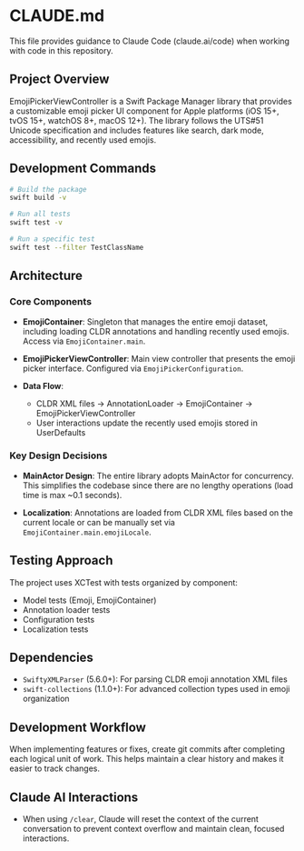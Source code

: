 # CLAUDE.md

This file provides guidance to Claude Code (claude.ai/code) when working with code in this repository.

## Project Overview

EmojiPickerViewController is a Swift Package Manager library that provides a customizable emoji picker UI component for Apple platforms (iOS 15+, tvOS 15+, watchOS 8+, macOS 12+). The library follows the UTS#51 Unicode specification and includes features like search, dark mode, accessibility, and recently used emojis.

## Development Commands

```bash
# Build the package
swift build -v

# Run all tests
swift test -v

# Run a specific test
swift test --filter TestClassName
```

## Architecture

### Core Components

- **EmojiContainer**: Singleton that manages the entire emoji dataset, including loading CLDR annotations and handling recently used emojis. Access via `EmojiContainer.main`.

- **EmojiPickerViewController**: Main view controller that presents the emoji picker interface. Configured via `EmojiPickerConfiguration`.

- **Data Flow**: 
  - CLDR XML files → AnnotationLoader → EmojiContainer → EmojiPickerViewController
  - User interactions update the recently used emojis stored in UserDefaults

### Key Design Decisions

- **MainActor Design**: The entire library adopts MainActor for concurrency. This simplifies the codebase since there are no lengthy operations (load time is max ~0.1 seconds).

- **Localization**: Annotations are loaded from CLDR XML files based on the current locale or can be manually set via `EmojiContainer.main.emojiLocale`.

## Testing Approach

The project uses XCTest with tests organized by component:
- Model tests (Emoji, EmojiContainer)
- Annotation loader tests
- Configuration tests
- Localization tests

## Dependencies

- `SwiftyXMLParser` (5.6.0+): For parsing CLDR emoji annotation XML files
- `swift-collections` (1.1.0+): For advanced collection types used in emoji organization

## Development Workflow

When implementing features or fixes, create git commits after completing each logical unit of work. This helps maintain a clear history and makes it easier to track changes.

## Claude AI Interactions

- When using `/clear`, Claude will reset the context of the current conversation to prevent context overflow and maintain clean, focused interactions.